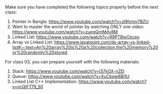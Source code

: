 Make sure you have completed the following topics properly before the next class:

1) Pointer in Bangla: https://www.youtube.com/watch?v=zl9hmnj7BZU
2) Want to master the world of pointer by watching ONLY one video: https://www.youtube.com/watch?v=zuegQmMdy8M
3) Linked List: https://www.youtube.com/watch?v=R9PTBwOzceo
4) Array vs Linked List: https://www.javatpoint.com/ds-array-vs-linked-list#:~:text=An%20array%20is%20a%20collection,the%20memory%20or%20randomly%20stored.


For class 03, you can prepare yourself with the following materials:

1) Stack: https://www.youtube.com/watch?v=I37kGX-nZEI
2) Queue: https://www.youtube.com/watch?v=XuCbpw6Bj1U
3) Linked List C++ Implementation: https://www.youtube.com/watch?v=vcQIFT79_50
